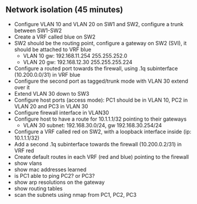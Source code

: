 ## Network isolation (45 minutes)

- Configure VLAN 10 and VLAN 20 on SW1 and SW2, configure a trunk between SW1-SW2
- Create a VRF called blue on SW2
- SW2 should be the routing point, configure a gateway on SW2 (SVI), it should be attached to VRF blue
  - VLAN 10 gw: 192.168.11.254 255.255.252.0
  - VLAN 20 gw: 192.168.12.30 255.255.255.224
- Configure a routed port towards the firewall, using .1q subinterface (10.200.0.0/31) in VRF blue
- Configure the second port as tagged/trunk mode with VLAN 30 extend over it
- Extend VLAN 30 down to SW3
- Configure host ports (access mode): PC1 should be in VLAN 10, PC2 in VLAN 20 and PC3 in VLAN 30
- Configure firewall interface in VLAN30
- Configure host to have a route for 10.1.1.1/32 pointing to their gateways
  - VLAN 30 subnet: 192.168.30.0/24, gw 192.168.30.254/24
- Configure a VRF called red on SW2, with a loopback interface inside (ip: 10.1.1.1/32)
- Add a second .1q subinterface towards the firewall (10.200.0.2/31) in VRF red
- Create default routes in each VRF (red and blue) pointing to the firewall
- show vlans
- show mac addresses learned
- is PC1 able to ping PC2? or PC3?
- show arp resolutions on the gateway
- show routing tables
- scan the subnets using nmap from PC1, PC2, PC3
